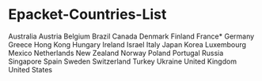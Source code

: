 # Epacket-Countries-List

Australia
Austria
Belgium
Brazil
Canada
Denmark
Finland
France*
Germany
Greece
Hong Kong
Hungary
Ireland
Israel
Italy
Japan
Korea
Luxembourg
Mexico
Netherlands
New Zealand
Norway
Poland
Portugal
Russia
Singapore
Spain
Sweden
Switzerland
Turkey
Ukraine
United Kingdom
United States
